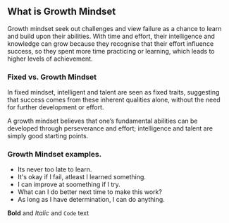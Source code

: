 ## What is Growth Mindset

Growth mindset seek out challenges and view failure as a chance to learn and build upon their abilities. With time and effort, their intelligence and knowledge can grow because they recognise that their effort influence success, so they spent more time practicing or learning, which leads to higher levels of achievement.

### Fixed vs. Growth Mindset

In fixed mindset, intelligent and talent are seen as fixed traits, suggesting that success comes from these inherent qualities alone, without the need for further development or effort.

A growth mindset believes that one’s fundamental abilities can be developed through perseverance and effort; intelligence and talent are simply good starting points.

### Growth Mindset examples.

- Its never too late to learn.
- It's okay if I fail, atleast I learned something.
- I can improve at soomething if I try.
- What can I do better next time to make this work?
- As long as I have determination, I can do anything.

**Bold** and _Italic_ and `Code` text

